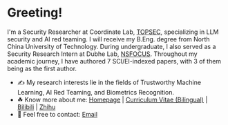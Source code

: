 # Greeting!

I'm a Security Researcher at Coordinate Lab, [TOPSEC](https://www.topsecgroup.com/), specializing in LLM security and AI red teaming. I will receive my B.Eng. degree from North China University of Technology. During undergraduate, I also served as a Security Research Intern at Dubhe Lab, [NSFOCUS](https://nsfocusglobal.com/). Throughout my academic journey, I have authored 7 SCI/EI-indexed papers, with 3 of them being as the first author.

- ✍ My research interests lie in the fields of Trustworthy Machine Learning, AI Red Teaming, and Biometrics Recognition.
- ☘ Know more about me: [Homepage](https://litianhao.life) | [Curriculum Vitae (Bilingual)](https://litianhao.life/cv/) | [Bilibili](https://space.bilibili.com/288683260) | [Zhihu](https://www.zhihu.com/people/li-tian-hao-1-98)
- 💬 Feel free to contact: [Email](mailto:davidlee0x01@proton.me) 
